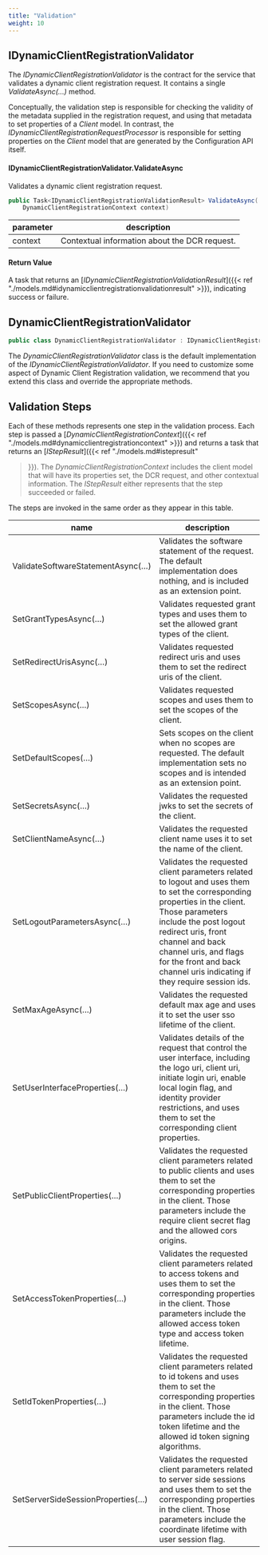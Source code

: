 ```yaml
---
title: "Validation"
weight: 10
---
```


## IDynamicClientRegistrationValidator
The *IDynamicClientRegistrationValidator* is the contract for the service that
validates a dynamic client registration request. It contains a single
*ValidateAsync(...)* method.

Conceptually, the validation step is responsible for checking the validity of
the metadata supplied in the registration request, and using that metadata to
set properties of a *Client* model. In contrast, the
*IDynamicClientRegistrationRequestProcessor* is responsible for setting
properties on the *Client* model that are generated by the Configuration API
itself.

#### IDynamicClientRegistrationValidator.ValidateAsync

Validates a dynamic client registration request.

```csharp
public Task<IDynamicClientRegistrationValidationResult> ValidateAsync(
    DynamicClientRegistrationContext context)
```

| parameter | description |
| --- | --- |
| context | Contextual information about the DCR request. |

#### Return Value

A task that returns an [*IDynamicClientRegistrationValidationResult*]({{< ref "./models.md#idynamicclientregistrationvalidationresult" >}}), indicating success or failure.

## DynamicClientRegistrationValidator

```csharp
public class DynamicClientRegistrationValidator : IDynamicClientRegistrationValidator
```

The *DynamicClientRegistrationValidator* class is the default implementation of
the *IDynamicClientRegistrationValidator*. If you need to customize some aspect
of Dynamic Client Registration validation, we recommend that you extend this
class and override the appropriate methods.

## Validation Steps

Each of these methods represents one step in the validation process.
Each step is passed a [*DynamicClientRegistrationContext*]({{< ref
"./models.md#dynamicclientregistrationcontext" >}}) and returns a task
that returns an [*IStepResult*]({{< ref "./models.md#istepresult"
>}}). The *DynamicClientRegistrationContext* includes the client model that will
have its properties set, the DCR request, and other contextual information. The
*IStepResult* either represents that the step succeeded or failed.

The steps are invoked in the same order as they appear in this table.

| name | description |
| --- | --- |
| ValidateSoftwareStatementAsync(…) | Validates the software statement of the request. The default implementation does nothing, and is included as an extension point. |
| SetGrantTypesAsync(…) | Validates requested grant types and uses them to set the allowed grant types of the client. |
| SetRedirectUrisAsync(…) | Validates requested redirect uris and uses them to set the redirect uris of the client. |
| SetScopesAsync(…) | Validates requested scopes and uses them to set the scopes of the client. |
| SetDefaultScopes(…) | Sets scopes on the client when no scopes are requested. The default implementation sets no scopes and is intended as an extension point. |
| SetSecretsAsync(…) | Validates the requested jwks to set the secrets of the client. |
| SetClientNameAsync(…) | Validates the requested client name uses it to set the name of the client. |
| SetLogoutParametersAsync(…) | Validates the requested client parameters related to logout and uses them to set the corresponding properties in the client. Those parameters include the post logout redirect uris, front channel and back channel uris, and flags for the front and back channel uris indicating if they require session ids. |
| SetMaxAgeAsync(…) | Validates the requested default max age and uses it to set the user sso lifetime of the client. |
| SetUserInterfaceProperties(…) | Validates details of the request that control the user interface, including the logo uri, client uri, initiate login uri, enable local login flag, and identity provider restrictions, and uses them to set the corresponding client properties. |
| SetPublicClientProperties(…) | Validates the requested client parameters related to public clients and uses them to set the corresponding properties in the client. Those parameters include the require client secret flag and the allowed cors origins. |
| SetAccessTokenProperties(…) | Validates the requested client parameters related to access tokens and uses them to set the corresponding properties in the client. Those parameters include the allowed access token type and access token lifetime. |
| SetIdTokenProperties(…) | Validates the requested client parameters related to id tokens and uses them to set the corresponding properties in the client. Those parameters include the id token lifetime and the allowed id token signing algorithms. |
| SetServerSideSessionProperties(…) | Validates the requested client parameters related to server side sessions and uses them to set the corresponding properties in the client. Those parameters include the coordinate lifetime with user session flag. |


